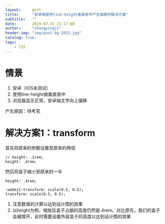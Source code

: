 ```yaml
---
layout:     post
title:      "安卓端使用line-height垂直居中产生偏移的解决方案"
subtitle:   ""
date:       2019-07-31 21:17:00
author:     "zhangyingji"
header-img: "img/post-bg-2015.jpg"
catalog: true
tags:
    - CSS
---
```


# 情景

1. 安卓（IOS未测试）
2. 使用line-height做垂直居中
3. 浏览器显示正常，安卓端文字向上偏移

产生原因：待考究

# 解决方案1：transform 

首先将原来的参数设置至原来的两倍

```
// height: .2rem;
height: .4rem;
```

然后将盒子缩小至原来的一半

```
height: .4rem;

-webkit-transform: scale(0.5, 0.5);
transform: scale(0.5, 0.5);
```

1. 注意数值的计算以达到设计图的效果
2. 以height为例，缩放后盒子占据的高度仍然是.4rem。对比原先，我们的盒子会被撑开，此时需要设置外层盒子的高度以达到设计图的效果